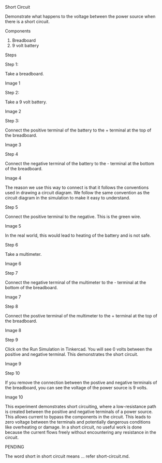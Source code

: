 Short Circuit

Demonstrate what happens to the voltage between the power source when there is a short circuit.

Components

1. Breadboard
2. 9 volt battery

Steps

Step 1:

Take a breadboard.

Image 1

Step 2:

Take a 9 volt battery.

Image 2

Step 3:

Connect the positive terminal of the battery to the + terminal at the top of the breadboard.

Image 3

Step 4

Connect the negative terminal of the battery to the - terminal at the bottom of the breadboard.

Image 4

The reason we use this way to connect is that it follows the conventions used in drawing a circuit diagram. We follow the same convention as the circuit diagram in the simulation to make it easy to understand.

Step 5

Connect the positive terminal to the negative. This is the green wire.

Image 5

In the real world, this would lead to heating of the battery and is not safe.

Step 6

Take a multimeter.

Image 6

Step 7

Connect the negative terminal of the multimeter to the - terminal at the bottom of the breadboard.

Image 7

Step 8

Connect the postive terminal of the multimeter to the + terminal at the top of the breadboard.

Image 8

Step 9

Click on the Run Simulation in Tinkercad. You will see 0 volts between the positive and negative terminal. This demonstrates the short circuit.

Image 9

Step 10

If you remove the connection between the postive and negative terminals of the breadboard, you can see the voltage of the power source is 9 volts.

Image 10

This experiment demonstrates short circuiting, where a low-resistance path is created between the positive and negative terminals of a power source. This allows current to bypass the components in the circuit. This leads to zero voltage between the terminals and potentially dangerous conditions like overheating or damage. In a short circuit, no useful work is done because the current flows freely without encountering any resistance in the circuit.

PENDING

The word short in short circuit means ... refer short-circuit.md.
